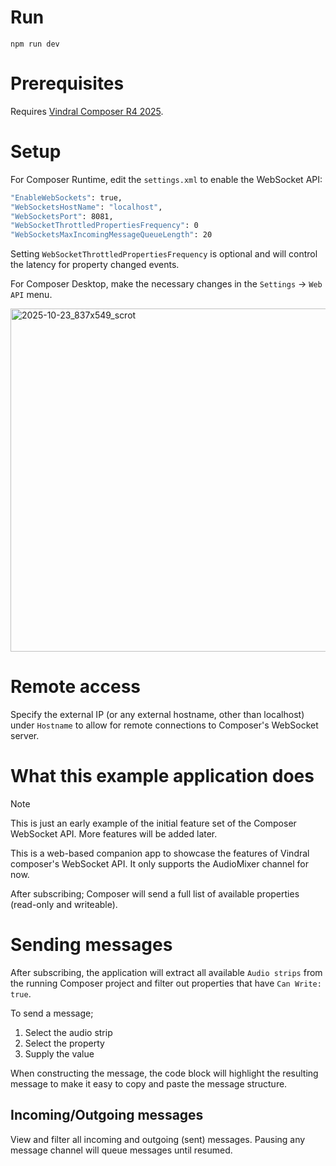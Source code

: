 # Run

`npm run dev`

# Prerequisites

Requires [Vindral Composer R4 2025](https://vindral.com/composer/).

# Setup

For Composer Runtime, edit the `settings.xml` to enable the WebSocket API:

```BASH
"EnableWebSockets": true,
"WebSocketsHostName": "localhost",
"WebSocketsPort": 8081,
"WebSocketThrottledPropertiesFrequency": 0
"WebSocketsMaxIncomingMessageQueueLength": 20
```

Setting `WebSocketThrottledPropertiesFrequency` is optional and will control the latency for property changed events.

For Composer Desktop, make the necessary changes in the `Settings` -> `Web API` menu.

<img width="837" height="549" alt="2025-10-23_837x549_scrot" src="https://github.com/user-attachments/assets/21d62290-1070-456a-8a44-87684507428b" />

# Remote access
Specify the external IP (or any external hostname, other than localhost) under `Hostname` to allow for remote connections to Composer's WebSocket server.

# What this example application does

> [!NOTE]
> This is just an early example of the initial feature set of the Composer WebSocket API. More features will be added later.

This is a web-based companion app to showcase the features of Vindral composer's WebSocket API.
It only supports the AudioMixer channel for now.

After subscribing; Composer will send a full list of available properties (read-only and writeable).

# Sending messages

After subscribing, the application will extract all available `Audio strips` from the running Composer project and filter out properties that have `Can Write: true`.

To send a message;

1. Select the audio strip
2. Select the property
3. Supply the value

When constructing the message, the code block will highlight the resulting message to make it easy to copy and paste the message structure.

## Incoming/Outgoing messages

View and filter all incoming and outgoing (sent) messages. Pausing any message channel will queue messages until resumed.
